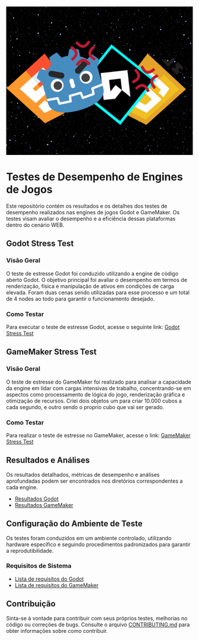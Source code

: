 ![Ícone do Repositório](repoicon.png)

# Testes de Desempenho de Engines de Jogos

Este repositório contém os resultados e os detalhes dos testes de desempenho realizados nas engines de jogos Godot e GameMaker. Os testes visam avaliar o desempenho e a eficiência dessas plataformas dentro do cenário WEB.

## Godot Stress Test

### Visão Geral

O teste de estresse Godot foi conduzido utilizando a engine de código aberto Godot. O objetivo principal foi avaliar o desempenho em termos de renderização, física e manipulação de ativos em condições de carga elevada. Foram duas cenas sendo utilizadas para esse processo e um total de 4 nodes ao todo para garantir o funcionamento desejado.

### Como Testar

Para executar o teste de estresse Godot, acesse o seguinte link: [Godot Stress Test](https://huotes.itch.io/godot-stress-test)

## GameMaker Stress Test

### Visão Geral

O teste de estresse do GameMaker foi realizado para analisar a capacidade da engine em lidar com cargas intensivas de trabalho, concentrando-se em aspectos como processamento de lógica do jogo, renderização gráfica e otimização de recursos. Criei dois objetos um para criar 10.000 cubos a cada segundo, e outro sendo o proprio cubo que vai ser gerado.  

### Como Testar

Para realizar o teste de estresse no GameMaker, acesse o link: [GameMaker Stress Test](https://huotes.itch.io/gamemaker-stress-test)

## Resultados e Análises

Os resultados detalhados, métricas de desempenho e análises aprofundadas podem ser encontrados nos diretórios correspondentes a cada engine.

- [Resultados Godot](./godot_results)
- [Resultados GameMaker](./gamemaker_results)

## Configuração do Ambiente de Teste

Os testes foram conduzidos em um ambiente controlado, utilizando hardware específico e seguindo procedimentos padronizados para garantir a reprodutibilidade.

### Requisitos de Sistema

- [Lista de requisitos do Godot](./docs/godot_requirements.md)
- [Lista de requisitos do GameMaker](./docs/gamemaker_requirements.md)

## Contribuição

Sinta-se à vontade para contribuir com seus próprios testes, melhorias no código ou correções de bugs. Consulte o arquivo [CONTRIBUTING.md](./CONTRIBUTING.md) para obter informações sobre como contribuir.